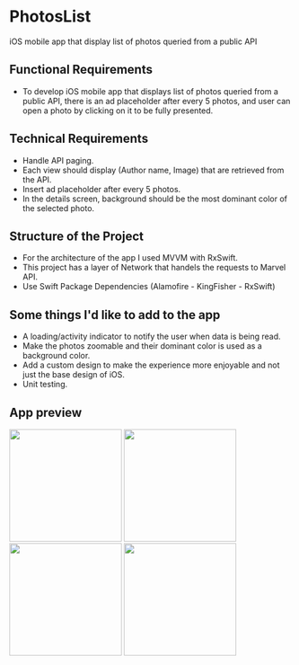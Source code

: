 # PhotosList
iOS mobile app that display list of photos queried from a public API

## Functional Requirements
- To develop iOS mobile app that displays list of photos queried from a public API, there is an ad placeholder after every 5 photos, and user can open a photo by clicking on it to be fully presented.

## Technical Requirements
- Handle API paging.
- Each view should display (Author name, Image) that are retrieved from the
API.
- Insert ad placeholder after every 5 photos.
- In the details screen, background should be the most dominant color of
the selected photo.

## Structure of the Project
- For the architecture of the app I used MVVM with RxSwift.
- This project has a layer of Network that handels the requests to Marvel API.
- Use Swift Package Dependencies (Alamofire - KingFisher - RxSwift)

## Some things I'd like to add to the app

- A loading/activity indicator to notify the user when data is being read.
- Make the photos zoomable and their dominant color is used as a background color.
- Add a custom design to make the experience more enjoyable and not just the base design of iOS.
- Unit testing.


## App preview


<img src="https://user-images.githubusercontent.com/38253345/148703520-e69c5b26-e3c8-4a0d-9b4f-23abd157dd86.png" width="200"> <img src="https://user-images.githubusercontent.com/38253345/148703591-26cc9aad-c07a-4ab8-8036-d2256c9092e1.png" width="200">
<img src="https://user-images.githubusercontent.com/38253345/148703562-d360f202-2027-4254-b39a-c147d6329f7b.png" width="200">
<img src="https://user-images.githubusercontent.com/38253345/148703676-02afa9cb-0db9-4cbf-baae-c1df51d37d18.png" width="200">

